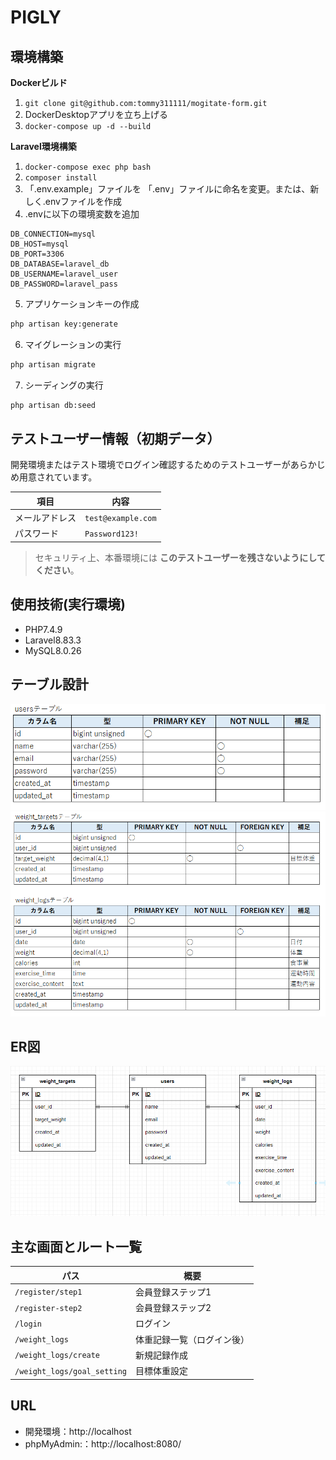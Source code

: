 # PIGLY

## 環境構築
**Dockerビルド**
1. `git clone git@github.com:tommy311111/mogitate-form.git`
2. DockerDesktopアプリを立ち上げる
3. `docker-compose up -d --build`

**Laravel環境構築**
1. `docker-compose exec php bash`
2. `composer install`
3. 「.env.example」ファイルを 「.env」ファイルに命名を変更。または、新しく.envファイルを作成
4. .envに以下の環境変数を追加
``` text
DB_CONNECTION=mysql
DB_HOST=mysql
DB_PORT=3306
DB_DATABASE=laravel_db
DB_USERNAME=laravel_user
DB_PASSWORD=laravel_pass
```
5. アプリケーションキーの作成
``` bash
php artisan key:generate
```

6. マイグレーションの実行
``` bash
php artisan migrate
```

7. シーディングの実行
``` bash
php artisan db:seed
```

## テストユーザー情報（初期データ）

開発環境またはテスト環境でログイン確認するためのテストユーザーがあらかじめ用意されています。

| 項目           | 内容               |
|----------------|--------------------|
| メールアドレス | `test@example.com` |
| パスワード     | `Password123!`     |

> セキュリティ上、本番環境には **このテストユーザーを残さないようにしてください**。


## 使用技術(実行環境)
- PHP7.4.9
- Laravel8.83.3
- MySQL8.0.26

## テーブル設計
![テーブル1](./table_1.png)
![テーブル2](./table_2.png)

## ER図
![ER図](./er_diagram.png)

## 主な画面とルート一覧

| パス                     | 概要                   |
|--------------------------|------------------------|
| `/register/step1`        | 会員登録ステップ1      |
| `/register-step2`        | 会員登録ステップ2      |
| `/login`                 | ログイン               |
| `/weight_logs`           | 体重記録一覧（ログイン後） |
| `/weight_logs/create`    | 新規記録作成           |
| `/weight_logs/goal_setting` | 目標体重設定        |

## URL
- 開発環境：http://localhost
- phpMyAdmin:：http://localhost:8080/
